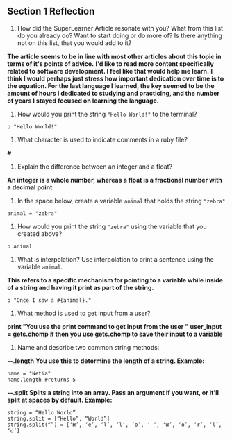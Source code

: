 ## Section 1 Reflection

1. How did the SuperLearner Article resonate with you? What from this list do you already do? Want to start doing or do more of? Is there anything not on this list, that you would add to it?  

**The article seems to be in line with most other articles about this topic in terms of it's points of advice.**
**I'd like to read more content specifically related to software development. I feel like that would help me learn.**
**I think I would perhaps just stress how important dedication over time is to the equation. For the last language I learned, the key seemed to be the amount of hours I dedicated to studying and practicing, and the number of years I stayed focused on learning the language.**

1. How would you print the string `"Hello World!"` to the terminal?  

```
p "Hello World!"
```

1. What character is used to indicate comments in a ruby file?  

**#**

1. Explain the difference between an integer and a float?  

**An integer is a whole number, whereas a float is a fractional number with a decimal point**

1. In the space below, create a variable `animal` that holds the string `"zebra"`  

```
animal = "zebra"
```

1. How would you print the string `"zebra"` using the variable that you created above?  

```
p animal
```

1. What is interpolation? Use interpolation to print a sentence using the variable `animal`.  

**This refers to a specific mechanism for pointing to a variable while inside of a string and having it print as part of the string.**

```
p "Once I saw a #{animal}."
```

1. What method is used to get input from a user?  

**print "You use the print command to get input from the user "**
**user_input = gets.chomp # then you use gets.chomp to save their input to a variable**

1. Name and describe two common string methods:  

**--.length**
**You use this to determine the length of a string. Example:**

```
name = "Netia"
name.length #returns 5
```

**--.split**
**Splits a string into an array. Pass an argument if you want, or it’ll split at spaces by default. Example:**
```
string = “Hello World”
string.split = [“Hello”, “World”]
string.split(“”) = [‘H’, ‘e’, ‘l’, ‘l’, ‘o’, ‘ ‘, ‘W’, ‘o’, ‘r’, ‘l’, ‘d’]
```
